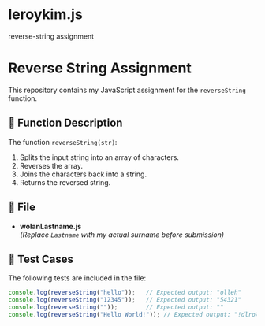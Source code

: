 # leroykim.js
reverse-string assignment 
# Reverse String Assignment

This repository contains my JavaScript assignment for the `reverseString` function.

## 📌 Function Description
The function `reverseString(str)`:
1. Splits the input string into an array of characters.
2. Reverses the array.
3. Joins the characters back into a string.
4. Returns the reversed string.

## 📂 File
- **wolanLastname.js**  
  *(Replace `Lastname` with my actual surname before submission)*

## 🧪 Test Cases
The following tests are included in the file:
```javascript
console.log(reverseString("hello"));   // Expected output: "olleh"
console.log(reverseString("12345"));   // Expected output: "54321"
console.log(reverseString(""));        // Expected output: ""
console.log(reverseString("Hello World!")); // Expected output: "!dlroW olleH"
